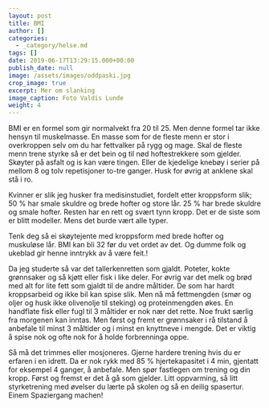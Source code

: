 ```yaml
---
layout: post
title: BMI
author: []
categories:
  - _category/helse.md
tags: []
date: 2019-06-17T13:29:15.000+00:00
publish_date: null
image: /assets/images/oddpaski.jpg
crop_image: true
excerpt: Mer om slanking
image_caption: Foto Valdis Lunde
weight: 4
---
```

BMI er en formel som gir normalvekt fra 20 til 25. Men denne formel tar ikke hensyn til muskelmasse. En masse som for de fleste menn er stor i overkroppen selv om du har fettvalker på rygg og mage. Skal de fleste menn trene styrke så er det bein og til nød hoftestrekkere som gjelder. Skøyter på asfalt og is kan være tingen. Eller de kjedelige knebøy i serier på mellom 8 og tolv repetisjoner to-tre ganger. Husk for øvrig at anklene skal stå i ro.

Kvinner er slik jeg husker fra medisinstudiet, fordelt etter kroppsform slik; 50 % har smale skuldre og brede hofter og store lår. 25 % har brede skuldre og smale hofter. Resten har en rett og svært tynn kropp. Det er de siste som er blitt modeller. Mens det burde vært alle typer.

Tenk deg så ei skøytejente med kroppsform med brede hofter og muskuløse lår. BMI kan bli 32 før du vet ordet av det. Og dumme folk og ukeblad gir henne inntrykk av å være feit.!

Da jeg studerte så var det tallerkenretten som gjaldt. Poteter, kokte grønnsaker og så kjøtt eller fisk i like deler. For øvrig var det melk og brød med alt for lite fett som gjaldt til de andre måltider. De som har hardt kroppsarbeid og ikke bil kan spise slik. Men nå må fettmengden (smør og oljer og husk ikke olivenolje til steking) og proteinmengden økes. En handflate fisk eller fugl til 3 måltider er nok nær det rette. Noe frukt særlig fra morgenen kan inntas. Men først og fremt er grønnsaker i rå tilstand å anbefale til minst 3 måltider og i minst en knyttneve i mengde. Det er viktig å spise nok og ofte nok for å holde forbrenninga oppe.

Så må det trimmes eller mosjoneres. Gjerne hardere trening hvis du er erfaren i en idrett. Da er nok rykk med 85 % hjertekapasitet i 4 min, gjentatt for eksempel 4 ganger, å anbefale. Men spør fastlegen om trening og din kropp. Først og fremst er det å gå som gjelder. Litt oppvarming, så litt styrketrening med øvelser du lærte på skolen og så en deilig spasertur. Einem Spaziergang machen!
